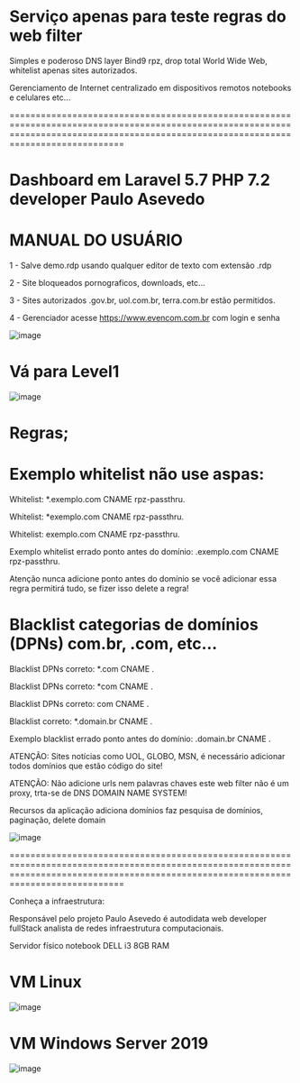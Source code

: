 #  Serviço apenas para teste regras do web filter 


Simples e poderoso DNS layer Bind9 rpz, drop total World Wide Web, whitelist apenas sites autorizados. 

Gerenciamento de Internet centralizado em dispositivos remotos notebooks e celulares etc...   



 ========================================================================================================================================================================================

# Dashboard em Laravel 5.7 PHP 7.2 developer Paulo Asevedo 
# MANUAL DO USUÁRIO



 1 - Salve demo.rdp usando qualquer editor de texto com extensão .rdp 

 2 - Site bloqueados pornograficos, downloads, etc...  

 3 - Sites autorizados .gov.br, uol.com.br, terra.com.br estão permitidos.

 4 - Gerenciador acesse https://www.evencom.com.br com login e senha 

![image](https://user-images.githubusercontent.com/38859407/111921681-9ffe1380-8a74-11eb-82ba-35c5340a8ec4.png)
 


# Vá para Level1 


![image](https://user-images.githubusercontent.com/38859407/111920813-d2f1d880-8a6f-11eb-8d44-bf43c8d42a65.png)



# Regras; 

# Exemplo whitelist não use aspas:

Whitelist: *.exemplo.com CNAME rpz-passthru.

Whitelist: *exemplo.com CNAME rpz-passthru.

Whitelist: exemplo.com CNAME rpz-passthru.

Exemplo whitelist errado ponto antes do domínio: .exemplo.com CNAME rpz-passthru.

Atenção nunca adicione ponto antes do domínio se você adicionar essa regra permitirá tudo, se fizer isso delete a regra!   

# Blacklist categorias de domínios (DPNs) com.br, .com, etc... 

Blacklist DPNs correto:  *.com CNAME .

Blacklist DPNs correto:  *com CNAME .

Blacklist DPNs correto:  com CNAME .

Blacklist correto:  *.domain.br CNAME .

Exemplo blacklist errado ponto antes do domínio:  .domain.br CNAME .


ATENÇÃO: Sites notícias como UOL, GLOBO, MSN, é necessário adicionar todos domínios que estão código do site! 

ATENÇÃO: Não adicione urls nem palavras chaves este web filter não é um proxy, trta-se de DNS DOMAIN NAME SYSTEM!  

Recursos da aplicação adiciona domínios faz pesquisa de domínios, paginação, delete domain   


![image](https://user-images.githubusercontent.com/38859407/111920983-ed788180-8a70-11eb-904e-485a79f3cfc2.png)





========================================================================================================================================================================================




Conheça a infraestrutura:  

Responsável pelo projeto Paulo Asevedo é autodidata web developer fullStack analista de redes infraestrutura computacionais.

Servidor físico notebook DELL i3 8GB RAM 
 


# VM Linux  

![image](https://user-images.githubusercontent.com/38859407/112075650-a87b4a80-8b57-11eb-9008-f4d7fe1d122a.png)
 




# VM Windows Server 2019 

![image](https://user-images.githubusercontent.com/38859407/112077149-9c44bc80-8b5a-11eb-9792-ba0a269144e1.png)










 
